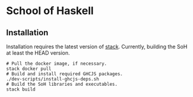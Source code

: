 School of Haskell
=================

Installation
------------

Installation requires the latest version of
[stack](https://github.com/commercialhaskell/stack).  Currently,
building the SoH at least the HEAD version.

```
# Pull the docker image, if necessary.
stack docker pull
# Build and install required GHCJS packages.
./dev-scripts/install-ghcjs-deps.sh
# Build the SoH libraries and executables.
stack build
```
